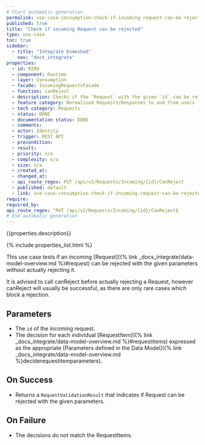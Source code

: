 ```yaml
---
# Start automatic generation
permalink: use-case-consumption-check-if-incoming-request-can-be-rejected
published: true
title: "Check if incoming Request can be rejected"
type: use-case
toc: true
sidebar:
  - title: "Integrate Enmeshed"
    nav: "docs_integrate"
properties:
  - id: RIR9
  - component: Runtime
  - layer: Consumption
  - facade: IncomingRequestsFacade
  - function: canReject
  - description: Checks if the `Request` with the given `id` can be rejected.
  - feature category: Normalized Requests/Responses to and from users
  - tech category: Requests
  - status: DONE
  - documentation status: DONE
  - comments:
  - actor: Identity
  - trigger: REST API
  - precondition:
  - result:
  - priority: n/a
  - complexity: n/a
  - size: n/a
  - created_at:
  - changed_at:
  - api_route_regex: PUT /api/v2/Requests/Incoming/{id}/CanReject
  - published: default
  - link: use-case-consumption-check-if-incoming-request-can-be-rejected
require:
required_by:
api_route_regex: ^PUT /api/v2/Requests/Incoming/{id}/CanReject$
# End automatic generation
---
```


{{properties.description}}

{% include properties_list.html %}

This use case tests if an incoming [Request]({% link _docs_integrate/data-model-overview.md %}#request)
can be rejected with the given parameters without actually rejecting it.

It is advised to call canReject before actually rejecting a Request, however canReject will usually be successful, as there are only rare cases which block a rejection.

## Parameters

- The `id` of the incoming request.
- The decision for each individual [RequestItem]({% link _docs_integrate/data-model-overview.md %}#requestitems)
  expressed as the appropriate [Parameters defined in the Data Model]({% link _docs_integrate/data-model-overview.md %}deciderequestitemparameters).

## On Success

- Returns a `RequestValidationResult` that indicates if Request can be rejected with the given parameters.

## On Failure

- The decisions do not match the RequestItems.
